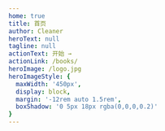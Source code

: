 ```yaml
---
home: true
title: 首页
author: Cleaner
heroText: null
tagline: null
actionText: 开始 →
actionLink: /books/
heroImage: /logo.jpg
heroImageStyle: {
  maxWidth: '450px',
  display: block,
  margin: '-12rem auto 1.5rem',
  boxShadow: '0 5px 18px rgba(0,0,0,0.2)'
}
---
```

<template>
  <router-link to="/books/">
    <button class="startBtn">关于</button>
  </router-link>
</template>

<style scoped>
  .startBtn {
    position: absolute;
    top: -55rem;
    left: 420px;
    z-index: 9999999999;
    width: 100px;
    height: 50px;
    background-color:#3eaf7c;
    border: 0;
    color: white;
    font-size: 20px;
  }
</style>
